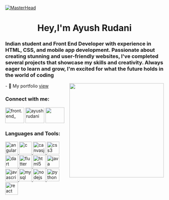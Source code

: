 [![MasterHead](https://1.bp.blogspot.com/-7A4WynwLsMw/XbBpCXG8fHI/AAAAAAAAMt4/uOa1bpLskYgrwGbllhSu2SDj_Mig8SXJQCLcBGAsYHQ/s1600/2000_600px.gif)](#)
<h1 align="center">Hey,I'm Ayush Rudani</h1>
<h3 align="left">Indian student and Front End Developer with experience in HTML, CSS, and mobile app development. Passionate about creating stunning and user-friendly websites, I've completed several projects that showcase my skills and creativity. Always eager to learn and grow, I'm excited for what the future holds in the world of coding</h3>
<img align="right" width=300 src="https://media2.giphy.com/media/WFZvB7VIXBgiz3oDXE/200w.webp?cid=ecf05e470lpqb53cmmnbhdnbdme8hqrekfha40usgquma1qa&ep=v1_stickers_search&rid=200w.webp&ct=s"/>
<p>- 🔭 My portfolio <a href="https://ayushrudani.github.io/" target="blank">view</a><br></p>
<h3 align="left">Connect with me:</h3>
<p align="left">
<a href="https://instagram.com/ayush_ruds" target="blank"><img align="center" src="https://www.logo.wine/a/logo/Instagram/Instagram-Logo.wine.svg" alt="front.end_" height="50" width="60" /></a>
<a href="https://github.com/ayushrudani/" target="blank"><img align="center" src="https://www.logo.wine/a/logo/GitHub/GitHub-Icon-White-Dark-Background-Logo.wine.svg" alt="ayushrudani" height="50" width="60" /></a>
<a href="https://www.hackerrank.com/ayush_ruds" target="blank"><img align="center" src="https://cdn.worldvectorlogo.com/logos/hackerrank.svg" height="50" width="60" /></a>
</p>

<h3 align="left">Languages and Tools:</h3>
<p align="left"> <a href="https://angular.io" target="_blank" rel="noreferrer"> <img src="https://img.icons8.com/?size=1x&id=71257&format=png" alt="angular" width="40" height="40"/> </a> 
<a href="https://www.cprogramming.com/" target="_blank" rel="noreferrer"> <img src="https://img.icons8.com/?size=1x&id=40670&format=png" alt="c" width="40" height="40"/> </a> 
<a href="https://canvasjs.com" target="_blank" rel="noreferrer"> <img src="https://img.icons8.com/?size=1x&id=iWw83PVcBpLw&format=png" alt="canvasjs" width="40" height="40"/> </a> 
<a href="https://www.w3schools.com/css/" target="_blank" rel="noreferrer"> <img src="https://img.icons8.com/?size=1x&id=7gdY5qNXaKC0&format=png" alt="css3" width="40" height="40"/> </a> 
<a href="https://dart.dev" target="_blank" rel="noreferrer"> <img src="https://img.icons8.com/?size=1x&id=7AFcZ2zirX6Y&format=png" alt="dart" width="40" height="40"/> </a> 
<a href="https://flutter.dev" target="_blank" rel="noreferrer"> <img src="https://img.icons8.com/?size=1x&id=7I3BjCqe9rjG&format=png" alt="flutter" width="40" height="40"/> </a> 
<a href="https://www.w3.org/html/" target="_blank" rel="noreferrer"> <img src="https://img.icons8.com/?size=1x&id=20909&format=png" alt="html5" width="40" height="40"/> </a> 
<a href="https://www.java.com" target="_blank" rel="noreferrer"> <img src="https://img.icons8.com/?size=1x&id=Pd2x9GWu9ovX&format=png" alt="java" width="40" height="40"/> </a> 
<a href="https://developer.mozilla.org/en-US/docs/Web/JavaScript" target="_blank" rel="noreferrer"> <img src="https://img.icons8.com/?size=1x&id=108784&format=png" alt="javascript" width="40" height="40"/> </a> 
<a href="https://www.mysql.com/" target="_blank" rel="noreferrer"> <img src="https://img.icons8.com/?size=1x&id=77694&format=png" alt="mysql" width="40" height="40"/> </a> 
<a href="https://nodejs.org" target="_blank" rel="noreferrer"> <img src="https://img.icons8.com/?size=1x&id=hsPbhkOH4FMe&format=png" alt="nodejs" width="40" height="40"/> </a> 
<a href="https://www.python.org" target="_blank" rel="noreferrer"> <img src="https://img.icons8.com/?size=1x&id=13441&format=png" alt="python" width="40" height="40"/> </a> 
<a href="https://reactjs.org/" target="_blank" rel="noreferrer"> <img src="https://img.icons8.com/?size=1x&id=Vra58PN2KmI5&format=png" alt="react" width="40" height="40"/> </a> </p>

